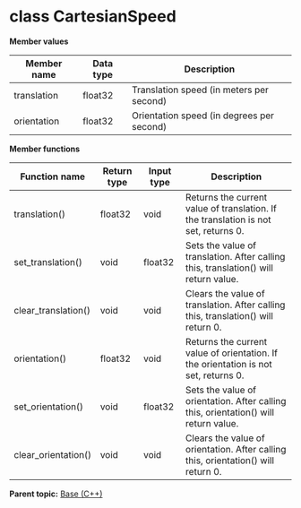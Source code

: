 # class CartesianSpeed

 **Member values** 

|Member name|Data type|Description|
|-----------|---------|-----------|
|translation|float32|Translation speed \(in meters per second\)|
|orientation|float32|Orientation speed \(in degrees per second\)|

 **Member functions** 

|Function name|Return type|Input type|Description|
|-------------|-----------|----------|-----------|
|translation\(\)|float32|void|Returns the current value of translation. If the translation is not set, returns 0.|
|set\_translation\(\)|void|float32|Sets the value of translation. After calling this, translation\(\) will return value.|
|clear\_translation\(\)|void|void|Clears the value of translation. After calling this, translation\(\) will return 0.|
|orientation\(\)|float32|void|Returns the current value of orientation. If the orientation is not set, returns 0.|
|set\_orientation\(\)|void|float32|Sets the value of orientation. After calling this, orientation\(\) will return value.|
|clear\_orientation\(\)|void|void|Clears the value of orientation. After calling this, orientation\(\) will return 0.|

**Parent topic:** [Base \(C++\)](../../summary_pages/Base.md)

